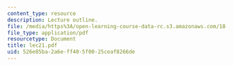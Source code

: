 ```yaml
---
content_type: resource
description: Lecture outline.
file: /media/https%3A/open-learning-course-data-rc.s3.amazonaws.com/18-443-statistics-for-applications-fall-2003/526e85ba2a6eff405f0025ceaf8266de_lec21.pdf
file_type: application/pdf
resourcetype: Document
title: lec21.pdf
uid: 526e85ba-2a6e-ff40-5f00-25ceaf8266de
---
```

